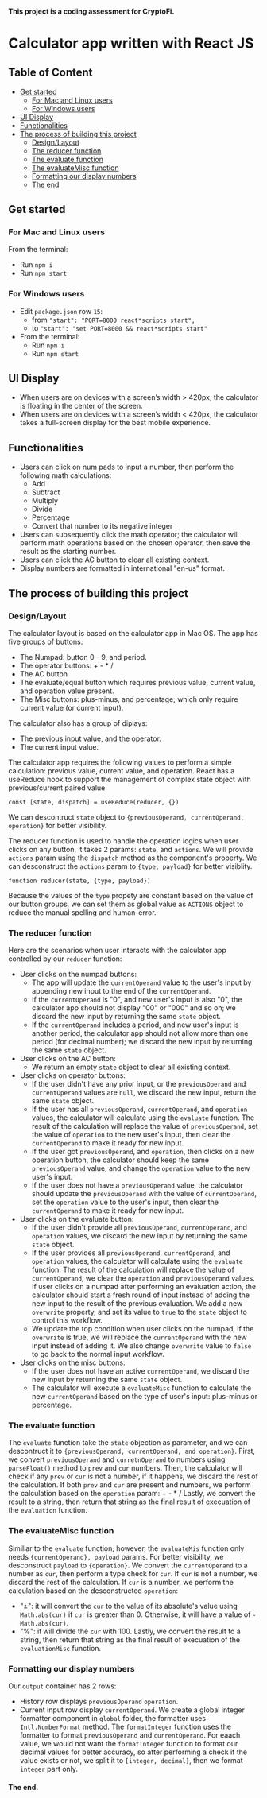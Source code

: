 #### This project is a coding assessment for CryptoFi.
 
# Calculator app written with React JS

## Table of Content

* [Get started](https://github.com/zacharytruong/calculator-react#get-started)
    * [For Mac and Linux users](https://github.com/zacharytruong/calculator-react#for-mac-and-linux-users)
    * [For Windows users](https://github.com/zacharytruong/calculator-react#for-windows-users)
* [UI Display](https://github.com/zacharytruong/calculator-react#ui-display)
* [Functionalities](https://github.com/zacharytruong/calculator-react#functionalities)
* [The process of building this project](https://github.com/zacharytruong/calculator-react#The-process-of-building-this-project)
    * [Design/Layout](https://github.com/zacharytruong/calculator-react#design-layout)
    * [The reducer function](https://github.com/zacharytruong/calculator-react#The-reducer-function)
    * [The evaluate function](https://github.com/zacharytruong/calculator-react#The-evaluate-function)
    * [The evaluateMisc function](https://github.com/zacharytruong/calculator-react#The-evaluateMisc-function)
    * [Formatting our display numbers](https://github.com/zacharytruong/calculator-react#Formatting-our-display-numbers)
    * [The end](https://github.com/zacharytruong/calculator-react#the-end)

## Get started
### For Mac and Linux users
From the terminal:
* Run `npm i`
* Run `npm start`
 
### For Windows users
* Edit `package.json` row `15`:
    * from `"start": "PORT=8000 react*scripts start",`
    * to `"start": "set PORT=8000 && react*scripts start"`
* From the terminal:
    * Run `npm i`
    * Run `npm start`
 
## UI Display
* When users are on devices with a screen’s width > 420px, the calculator is floating in the center of the screen.
* When users are on devices with a screen’s width < 420px, the calculator takes a full-screen display for the best mobile experience.
 
## Functionalities
* Users can click on num pads to input a number, then perform the following math calculations:
  * Add
  * Subtract
  * Multiply
  * Divide
  * Percentage
  * Convert that number to its negative integer
* Users can subsequently click the math operator; the calculator will perform math operations based on the chosen operator, then save the result as the starting number.
* Users can click the AC button to clear all existing context.
* Display numbers are formatted in international "en-us" format.

## The process of building this project

### Design/Layout
The calculator layout is based on the calculator app in Mac OS. The app has five groups of buttons:
* The Numpad: button 0 - 9, and period.
* The operator buttons: + - * /
* The AC button
* The evaluate/equal button which requires previous value, current value, and operation value present.
* The Misc buttons: plus-minus, and percentage; which only require current value (or current input).

The calculator also has a group of diplays:
* The previous input value, and the operator.
* The current input value.

The calculator app requires the following values to perform a simple calculation: previous value, current value, and operation. React has a useReduce hook  to support the management of complex state object with previous/current paired value.

`const [state, dispatch] = useReduce(reducer, {})`

We can descontruct `state` object to `{previousOperand, currentOperand, operation}` for better visibility.

The reducer function is used to handle the operation logics when user clicks on any button, it takes 2 params: `state`, and `actions`. We will provide `actions` param using the `dispatch` method as the component's property. We can desconstruct the `actions` param to `{type, payload}` for better visiblity.

`function reducer(state, {type, payload})`

Because the values of the `type` propety are constant based on the value of our button groups, we can set them as global value as `ACTIONS` object to reduce the manual spelling and human-error.

### The reducer function
Here are the scenarios when user interacts with the calculator app controlled by our `reducer` function:
* User clicks on the numpad buttons:
    * The app will update the `currentOperand` value to the user's input by appending new input to the end of the `currentOperand`.
    * If the `currentOperand` is "0", and new user's input is also "0", the calculator app should not display "00" or "000" and so on; we discard the new input by returning the same `state` object.
    * If the `currentOperand` includes a period, and new user's input is another period, the calculator app should not allow more than one period (for decimal number); we discard the new input by returning the same `state` object.
* User clicks on the AC button:
    * We return an empty `state` object to clear all existing context.
* User clicks on operator buttons:
    * If the user didn't have any prior input, or the `previousOperand` and `currentOperand` values are `null`, we discard the new input, return the same `state` object.
    * If the user has all `previousOperand`, `currentOperand`, and `operation` values, the calculator will calculate using the `evaluate` function. The result of the calculation will replace the value of `previousOperand`, set the value of `operation` to the new user's input, then clear the `currentOperand` to make it ready for new input.
    * If the user got `previousOperand`, and `operation`, then clicks on a new operation button, the calculator should keep the same `previousOperand` value, and change the `operation` value to the new user's input.
    * If the user does not have a `previousOperand` value, the calculator should update the `previousOperand` with the value of `currentOperand`, set the `operation` value to the user's input, then clear the `currentOperand` to make it ready for new input.
* User clicks on the evaluate button:
    * If the user didn't provide all `previousOperand`, `currentOperand`, and `operation` values, we discard the new input by returning the same `state` object.
    * If the user provides all `previousOperand`, `currentOperand`, and `operation` values, the calculator will calculate using the `evaluate` function. The result of the calculation will replace the value of `currentOperand`, we clear the `operation` and `previousOperand` values. If user clicks on a numpad after performing an evaluation action, the calculator should start a fresh round of input instead of adding the new input to the result of the previous evaluation. We add a new `overwrite` property, and set its value to `true` to the `state` object to control this workflow.
    * We update the top condition when user clicks on the numpad, if the `overwrite` is true, we will replace the `currentOperand` with the new input instead of adding it. We also change `overwrite` value to `false` to go back to the normal input workflow.
* User clicks on the misc buttons:
    * If the user does not have an active `currentOperand`, we discard the new input by returning the same `state` object.
    * The calculator will execute a `evaluateMisc` function to calculate the new `currentOperand` based on the type of user's input: plus-minus or percentage.

### The evaluate function
The `evaluate` function take the `state` objection as parameter, and we can descontruct it to `{previousOperand, currentOperand, and operation}`.
First, we convert `previousOperand` and `curretnOperand` to numbers using `parseFloat()` method to `prev` and `cur` numbers.
Then, the calculator will check if any `prev` or `cur` is not a number, if it happens, we discard the rest of the calculation. If both `prev` and `cur` are present and numbers, we perform the calculation based on the `operation` param: + - * /
Lastly, we convert the result to a string, then return that string as the final result of execuation of the `evaluation` function.

### The evaluateMisc function
Similiar to the `evaluate` function; however, the `evaluateMis` function only needs `{currentOperand}, payload` params. For better visibility, we desconstruct `payload` to `{operation}`.
We convert the `currentOperand` to a number as `cur`, then perform a type check for `cur`. If `cur` is not a number, we discard the rest of the calculation. If `cur` is a number, we perform the calculation based on the desconstructed `operation`:
* "±": it will convert the `cur` to the value of its absolute's value using `Math.abs(cur)` if `cur` is greater than 0. Otherwise, it will have a value of `-Math.abs(cur)`.
* "%": it will divide the `cur` with 100.
Lastly, we convert the result to a string, then return that string as the final result of execuation of the `evaluationMisc` function.

### Formatting our display numbers
Our `output` container has 2 rows:
* History row displays `previousOperand` `operation`.
* Current input row display `currentOperand`.
We create a global integer formatter component in `global` folder, the formatter uses `Intl.NumberFormat` method. The `formatInteger` function uses the formatter to format `previousOperand` and `currentOperand`. For eaach value, we would not want the `formatInteger` function to format our decimal values for better accuracy, so after performing a check if the value exists or not, we split it to `[integer, decimal]`, then we format `integer` part only.

#### The end.